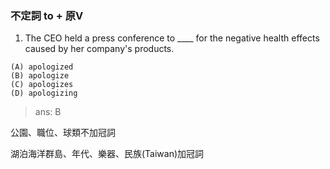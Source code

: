 ### 不定詞 to + 原V
1. The CEO held a press conference to ____ for the negative health effects caused by her company's products.
```
(A) apologized
(B) apologize
(C) apologizes
(D) apologizing
```
> ans: B

 
公園、職位、球類不加冠詞

湖泊海洋群島、年代、樂器、民族(Taiwan)加冠詞